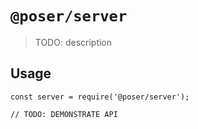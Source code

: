 # `@poser/server`

> TODO: description

## Usage

```
const server = require('@poser/server');

// TODO: DEMONSTRATE API
```
